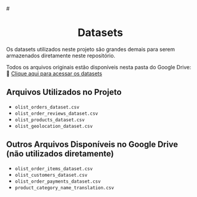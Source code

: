 #<h1 align="center"> Datasets </h1>

Os datasets utilizados neste projeto são grandes demais para serem armazenados diretamente neste repositório.

Todos os arquivos originais estão disponíveis nesta pasta do Google Drive:  
🔗 [Clique aqui para acessar os datasets](https://drive.google.com/drive/folders/1CJUvFTEtgLrUyiMnqgP-zPy1b33oDaCs?usp=sharing)

## Arquivos Utilizados no Projeto

- `olist_orders_dataset.csv`
- `olist_order_reviews_dataset.csv`
- `olist_products_dataset.csv`
- `olist_geolocation_dataset.csv`

## Outros Arquivos Disponíveis no Google Drive (não utilizados diretamente)

- `olist_order_items_dataset.csv`
- `olist_customers_dataset.csv`
- `olist_order_payments_dataset.csv`
- `product_category_name_translation.csv`

